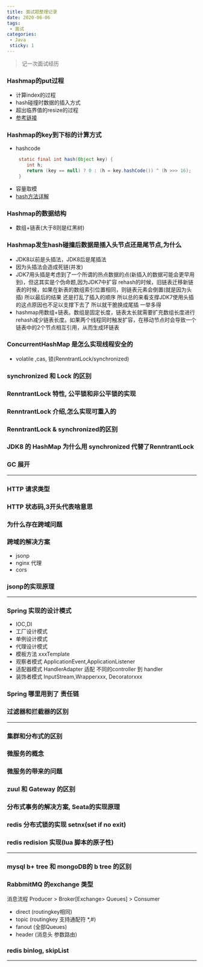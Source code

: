 ```yaml
---
title: 面试题整理记录
date: 2020-06-06
tags:
 - 面试
categories:
 - Java
 sticky: 1
---
```



> 记一次面试经历

###  Hashmap的put过程
 - 计算index的过程
 - hash碰撞时数据的插入方式
 - 超出临界值的resize的过程
 - [参考链接](https://mp.weixin.qq.com/s?__biz=MzI3NzE0NjcwMg==&mid=2650122054&idx=1&sn=46232fcf7db52e460f1ed0230da1584c&chksm=f36bba67c41c3371a05a85b1a00761418e4b80bde8c69275bab8beed081d011a0acfa66e5f5f&mpshare=1&scene=1&srcid=0606CwSlGlLsMLRHkZauSna8&sharer_sharetime=1591434732293&sharer_shareid=6cd22e691a4642f12b7e862164b93402&key=692de84b3835f8ab3dfcc62057d270a28d3198228c1d096b725445e3845a6e489538910e5b2dd8a97d0486ff1a799e68acb99617b05cd186163e818781e4c4276275ade2ab8cd57fa95ad24ac511c379&ascene=1&uin=MTQ1NzYyMzcwMA%3D%3D&devicetype=Windows+10+x64&version=62090070&lang=zh_CN&exportkey=ATCjPeFWAReDF3FL8Ivor4k%3D&pass_ticket=bu8yAQsNXsgQoRtj1GVw%2B9ykl6awWa6ONCncak6EGu2tsPCUZDEE%2B%2FyIfNyHhFjg)
###  Hashmap的key到下标的计算方式
 - hashcode 
    ```java
     static final int hash(Object key) {
        int h;
        return (key == null) ? 0 : (h = key.hashCode()) ^ (h >>> 16);
     }
   ```
 - 容量取模   
 - [hash方法详解](https://mp.weixin.qq.com/s?__biz=MzI3NzE0NjcwMg==&mid=2650120877&idx=1&sn=401bb7094d41918f1a6e142b6c66aaac&chksm=f36bbf8cc41c369aa44c319942b06ca0f119758b22e410e8f705ba56b9ac6d4042fe686dbed4&mpshare=1&scene=1&srcid=06060anvsOsXPh32wr45XCN7&sharer_sharetime=1591433267804&sharer_shareid=6cd22e691a4642f12b7e862164b93402&key=d9abbbe4b9a3fb837ce2491ba35f1df8c64760c302b5b529d9d85f16dc035e886ff6bc99b9e08bc0a40aa116b65b7a42c50926dee02172b95872b65785fea53baf508e50aeb679db9153ee607f29c58a&ascene=1&uin=MTQ1NzYyMzcwMA%3D%3D&devicetype=Windows+10+x64&version=62090070&lang=zh_CN&exportkey=AVWsJ9sEp8uUE9Qhs727wBA%3D&pass_ticket=bu8yAQsNXsgQoRtj1GVw%2B9ykl6awWa6ONCncak6EGu2tsPCUZDEE%2B%2FyIfNyHhFjg)
###  Hashmap的数据结构
 - 数组+链表(大于8则是红黑树)
###  Hashmap发生hash碰撞后数据是插入头节点还是尾节点,为什么
 - JDK8以前是头插法，JDK8后是尾插法
 - 因为头插法会造成死链(并发)
 - JDK7用头插是考虑到了一个所谓的热点数据的点(新插入的数据可能会更早用到)，但这其实是个伪命题,因为JDK7中扩容 rehash的时候，旧链表迁移新链表的时候，如果在新表的数组索引位置相同，则链表元素会倒置(就是因为头插) 所以最后的结果 还是打乱了插入的顺序 所以总的来看支撑JDK7使用头插的这点原因也不足以支撑下去了 所以就干脆换成尾插 一举多得
 - hashmap用数组+链表。数组是固定长度，链表太长就需要扩充数组长度进行rehash减少链表长度。如果两个线程同时触发扩容，在移动节点时会导致一个链表中的2个节点相互引用，从而生成环链表
###  ConcurrentHashMap 是怎么实现线程安全的
 - volatile ,cas, 锁(RenntrantLock/synchronized)
 
### synchronized 和 Lock 的区别

### RenntrantLock 特性, 公平锁和非公平锁的实现

### RenntrantLock 介绍,怎么实现可重入的

### RenntrantLock & synchronized的区别

### JDK8 的 HashMap 为什么用  synchronized 代替了RenntrantLock

### GC 展开

------------------------------

### HTTP 请求类型
### HTTP 状态码,3开头代表啥意思
### 为什么存在跨域问题
### 跨域的解决方案
 - jsonp
 - nginx 代理
 - cors
### jsonp的实现原理

-------------------------------

### Spring 实现的设计模式
 - IOC,DI
 - 工厂设计模式
 - 单例设计模式
 - 代理设计模式
 - 模板方法 xxxTemplate
 - 观察者模式 ApplicationEvent,ApplicationListener
 - 适配器模式 HandlerAdapter 适配 不同的controller 到 handler
 - 装饰者模式 InputStream,Wrapperxxx, Decoratorxxx
### Spring 哪里用到了 责任链

### 过滤器和拦截器的区别

--------------------------------
### 集群和分布式的区别
### 微服务的概念
### 微服务的带来的问题
###  zuul 和 Gateway 的区别
### 分布式事务的解决方案, Seata的实现原理
### redis 分布式锁的实现 setnx(set if no exit)
### redis  redision 实现(lua 脚本的原子性)

-----------------------------------
### mysql b+ tree 和 mongoDB的 b tree 的区别

### RabbmitMQ 的exchange 类型
  消息流程 Producer > Broker[Exchange> Queues] > Consumer   
 - direct (routingkey相同)
 - topic (routingkey 支持通配符 *,#)
 - fanout (全部Queues)
 - header (消息头 参数路由)
 
### redis binlog, skipList

-------------------------------------